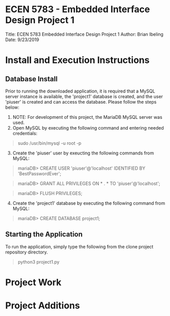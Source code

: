 # ECEN 5783 - Embedded Interface Design Project 1
Title: ECEN 5783 Embedded Interface Design Project 1
Author: Brian Ibeling
Date: 9/23/2019

# Install and Execution Instructions
## Database Install
Prior to running the downloaded application, it is required that a MySQL server instance is available, the 'project1' database is created, and the user 'piuser' is created and can access the database. Please follow the steps below:

1. NOTE: For development of this project, the MariaDB MySQL server was used.
2. Open MySQL by executing the following command and entering needed credentials:
> sudo /usr/bin/mysql -u root -p
3. Create the 'piuser' user by exeucting the following commands from MySQL:
> mariaDB> CREATE USER 'piuser'@'localhost' IDENTIFIED BY 'BestPasswordEver';

> mariaDB> GRANT ALL PRIVILEGES ON * . * TO 'piuser'@'localhost';

> mariaDB> FLUSH PRIVILEGES;
4. Create the 'project1' database by executing the following command from MySQL:
> mariaDB> CREATE DATABASE project1;

## Starting the Application
To run the application, simply type the following from the clone project repository directory.
> python3 project1.py


# Project Work


# Project Additions


